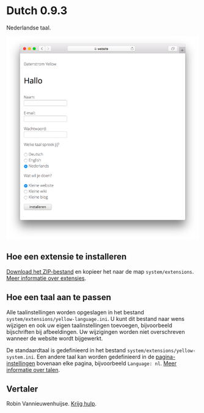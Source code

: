 # Dutch 0.9.3

Nederlandse taal.

<p align="center"><img src="SCREENSHOT.png" alt="Schermafbeelding"></p>

## Hoe een extensie te installeren

[Download het ZIP-bestand](https://github.com/annaesvensson/yellow-language/raw/main/downloads/dutch.zip) en kopieer het naar de map `system/extensions`. [Meer informatie over extensies](https://github.com/annaesvensson/yellow-update).

## Hoe een taal aan te passen

Alle taalinstellingen worden opgeslagen in het bestand `system/extensions/yellow-language.ini`. U kunt dit bestand naar wens wijzigen en ook uw eigen taalinstellingen toevoegen, bijvoorbeeld bijschriften bij afbeeldingen. Uw wijzigingen worden niet overschreven wanneer de website wordt bijgewerkt.

De standaardtaal is gedefinieerd in het bestand `system/extensions/yellow-system.ini`. Een andere taal kan worden gedefinieerd in de [pagina-instellingen](https://github.com/annaesvensson/yellow-core#settings-page) bovenaan elke pagina, bijvoorbeeld `Language: nl`. [Meer informatie over talen](https://datenstrom.se/yellow/help/how-to-customise-languages).

## Vertaler

Robin Vannieuwenhuijse. [Krijg hulp](https://datenstrom.se/yellow/help/).
